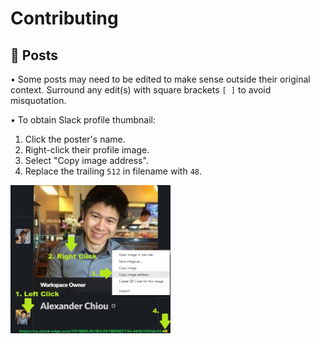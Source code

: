 # Contributing
## 📌 Posts
• Some posts may need to be edited to make sense outside their original context.  Surround any edit(s) with square brackets `[ ]` to avoid misquotation.

• To obtain Slack profile thumbnail:
  1. Click the poster's name.
  2. Right-click their profile image.
  3. Select "Copy image address".
  4. Replace the trailing `512` in filename with `48`.

<img src="profile-pic.png" width="256" />
